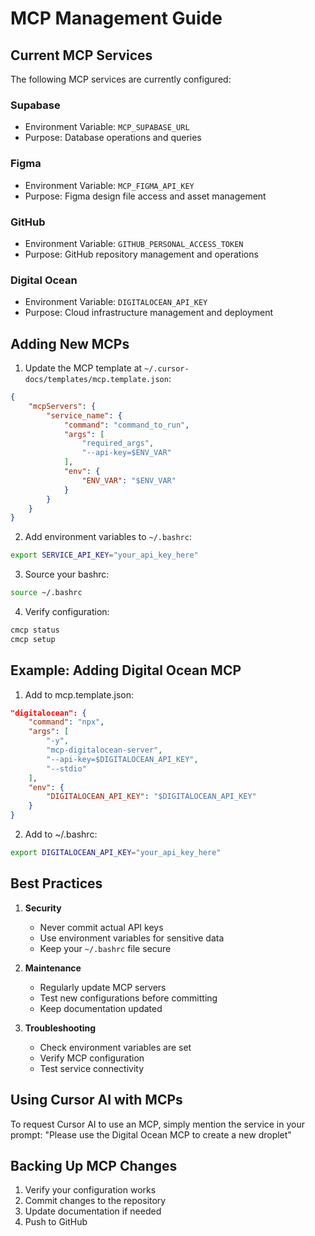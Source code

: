 # MCP Management Guide

## Current MCP Services

The following MCP services are currently configured:

### Supabase
- Environment Variable: `MCP_SUPABASE_URL`
- Purpose: Database operations and queries

### Figma
- Environment Variable: `MCP_FIGMA_API_KEY`
- Purpose: Figma design file access and asset management

### GitHub
- Environment Variable: `GITHUB_PERSONAL_ACCESS_TOKEN`
- Purpose: GitHub repository management and operations

### Digital Ocean
- Environment Variable: `DIGITALOCEAN_API_KEY`
- Purpose: Cloud infrastructure management and deployment

## Adding New MCPs

1. Update the MCP template at `~/.cursor-docs/templates/mcp.template.json`:
```json
{
    "mcpServers": {
        "service_name": {
            "command": "command_to_run",
            "args": [
                "required_args",
                "--api-key=$ENV_VAR"
            ],
            "env": {
                "ENV_VAR": "$ENV_VAR"
            }
        }
    }
}
```

2. Add environment variables to `~/.bashrc`:
```bash
export SERVICE_API_KEY="your_api_key_here"
```

3. Source your bashrc:
```bash
source ~/.bashrc
```

4. Verify configuration:
```bash
cmcp status
cmcp setup
```

## Example: Adding Digital Ocean MCP

1. Add to mcp.template.json:
```json
"digitalocean": {
    "command": "npx",
    "args": [
        "-y",
        "mcp-digitalocean-server",
        "--api-key=$DIGITALOCEAN_API_KEY",
        "--stdio"
    ],
    "env": {
        "DIGITALOCEAN_API_KEY": "$DIGITALOCEAN_API_KEY"
    }
}
```

2. Add to ~/.bashrc:
```bash
export DIGITALOCEAN_API_KEY="your_api_key_here"
```

## Best Practices

1. **Security**
   - Never commit actual API keys
   - Use environment variables for sensitive data
   - Keep your `~/.bashrc` file secure

2. **Maintenance**
   - Regularly update MCP servers
   - Test new configurations before committing
   - Keep documentation updated

3. **Troubleshooting**
   - Check environment variables are set
   - Verify MCP configuration
   - Test service connectivity

## Using Cursor AI with MCPs

To request Cursor AI to use an MCP, simply mention the service in your prompt:
"Please use the Digital Ocean MCP to create a new droplet"

## Backing Up MCP Changes

1. Verify your configuration works
2. Commit changes to the repository
3. Update documentation if needed
4. Push to GitHub